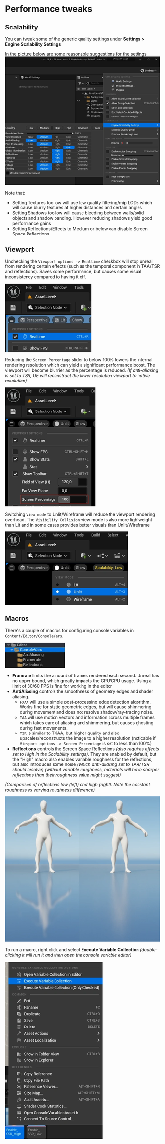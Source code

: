 # Performance tweaks

## Scalability

You can tweak some of the generic quality settings under **Settings > Engine Scalability Settings**

In the picture below are some reasonable suggestions for the settings
![](../../assets/perf_scalability.webp)

Note that:
- Setting Textures too low will use low quality filtering/mip LODs which will cause blurry textures at higher distances and certain angles
- Setting Shadows too low will cause bleeding between walls/solid objects and shadow banding. However reducing shadows yield good performance gains
- Setting Reflections/Effects to Medium or below can disable Screen Space Reflections
 
## Viewport

Unchecking the `Viewport options -> Realtime` checkbox will stop unreal from rendering certain effects (such as the temporal component in TAA/TSR and reflections). Saves some performance, but causes some visual inconsistency compared to having it off.

![](../../assets/perf_realtime.webp)

Reducing the `Screen Percentage` slider to below 100% lowers the internal rendering resolution which can yield a significant performance boost. The viewport will become blurrier as the percentage is reduced. _(If anti-aliasing is set to TSR, UE will reconstruct the lower resolution viewport to native resolution)_

![](../../assets/perf_res.webp)

Switching `View mode` to Unlit/Wireframe will reduce the viewport rendering overhead. The `Visibility Collision` view mode is also more lightweight than Lit and in some cases provides better visuals than Unlit/Wireframe

![](../../assets/perf_light.webp)

## Macros

There's a couple of macros for configuring console variables in `Content/Editor/ConsoleVars`.

![](../../assets/perf_macro_folder.webp)

- **Framrate** limits the amount of frames rendered each second. Unreal has no upper bound, which greatly impacts the GPU/CPU usage. Using a limit of 30/60 FPS is fine for working in the editor
- **AntiAliasing** controls the smoothness of geometry edges and shader aliasing. 
    - `FXAA` will use a simple post-processing edge detection algorithm. Works fine for static geometric edges, but will cause shimmering during movement and does not resolve shadow/ray-tracing noise.
    - `TAA` will use motion vectors and information across multiple frames which takes care of aliasing and shimmering, but causes ghosting during fast movements.
    - `TSR` is similar to TXAA, but higher quality and also upscales/reconstructs the image to a higher resolution (noticable if `Viewport options -> Screen Percentage` is set to less than 100%)
- **Reflections** controls the Screen Space Reflections *(also requires effects set to High in the Scalability settings)*. They are enabled by default, but the "High" macro also enables variable roughness for the reflections, but also introduces some noise _(which anti-aliasing set to TAA/TSR should resolve)_ _(without variable roughness, materials will have sharper reflections than their roughness value might suggest)_


_(Comparison of reflections low (left) and high (right). Note the constant roughness vs varying roughness difference)_

![](../../assets/perf_reflection.webp)

To run a macro, right click and select **Execute Variable Collection** _(double-clicking it will run it and then open the console variable editor)_

![](../../assets/perf_macro.webp)